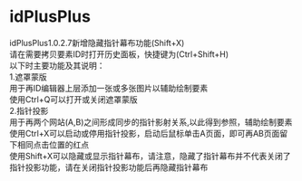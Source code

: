 # idPlusPlus
idPlusPlus1.0.2.7新增隐藏指针幕布功能(Shift+X)
<br>
请在需要拷贝要素ID时打开历史面板，快捷键为(Ctrl+Shift+H)
<br>
以下时主要功能及其说明：
<br>
1.遮罩蒙版
<br>
用于再ID编辑器上层添加一张或多张图片以辅助绘制要素
<br>
使用Ctrl+Q可以打开或关闭遮罩蒙版
<br>
2.指针投影
<br>
用于再两个网站(A,B)之间形成同步的指针影射关系,以此得到参照，辅助绘制要素
<br>
使用Ctrl+X可以启动或停用指针投影，启动后鼠标单击A页面，即可再AB页面留下相同点击位置的红点
<br>
使用Shift+X可以隐藏或显示指针幕布，请注意，隐藏了指针幕布并不代表关闭了指针投影功能，请在关闭指针投影功能后再隐藏指针幕布
